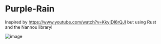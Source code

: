 # Purple-Rain

Inspired by https://www.youtube.com/watch?v=KkyIDI6rQJI but using Rust and the Nannou library!

![image](https://user-images.githubusercontent.com/60473870/158037744-0a048869-18b5-4c5e-bb99-ac92ea02cb6e.png)
